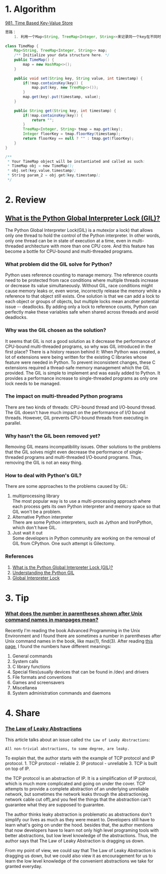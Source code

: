 # 1. Algorithm
[981. Time Based Key-Value Store](https://leetcode.com/contest/weekly-contest-121/problems/time-based-key-value-store/)
```Java
思路：
    1. 利用一个Map<String, TreeMap<Integer, String>>来记录同一个key在不同时间的value是什么。
    
class TimeMap {
    Map<String, TreeMap<Integer, String>> map;
    /** Initialize your data structure here. */
    public TimeMap() {
        map = new HashMap<>();
    }
    
    public void set(String key, String value, int timestamp) {
        if(!map.containsKey(key)) {
            map.put(key, new TreeMap<>());
        }
        map.get(key).put(timestamp, value);
    }
    
    public String get(String key, int timestamp) {
        if(!map.containsKey(key)) {
            return "";
        }
        TreeMap<Integer, String> tmap = map.get(key);
        Integer floorKey = tmap.floorKey(timestamp);
        return floorKey == null ? "" : tmap.get(floorKey);
    }
}

/**
 * Your TimeMap object will be instantiated and called as such:
 * TimeMap obj = new TimeMap();
 * obj.set(key,value,timestamp);
 * String param_2 = obj.get(key,timestamp);
 */
```

# 2. Review
## [What is the Python Global Interpreter Lock (GIL)?](https://realpython.com/python-gil/)
The Python Global Interpreter Lock(GIL) is a mutex(or a lock) that allows only one thread to hold the control of the Python interpreter. In other words, only one thread can be in state of execution at a time, even in multi-threaded architecture with more than one CPU core. And this feature has become a bottle for CPU-bound and multi-threaded programs.

### What problem did the GIL solve for Python?
Python uses reference counting to manage memory. The reference counts need to be protected from race conditions where multiple threads increase or decrease its value simultaneously. Without GIL, race conditions might cause memory leaks or, even worse, incorrectly release the memory while a reference to that object still exists. One solution is that we can add a lock to each object or groups of objects, but multiple locks mean another potential issue -- deadlocks. By adding only a lock to reference counts, Python can perfectly make these variables safe when shared across threads and avoid deadlocks.

### Why was the GIL chosen as the solution?
It seems that GIL is not a good solution as it decrease the performance of CPU-bound multi-threaded programs, so why was GIL introduced in the first place? There is a history reason behind it: When Python was created, a lot of extensions were being written for the existing C libraries whose feature were needed in Python. To prevent inconsistent changes, these C extensions required a thread-safe memory management which the GIL provided. The GIL is simple to implement and was easily added to Python. It provides a performance increase to single-threaded programs as only one lock needs to be managed.

### The impact on multi-threaded Python programs
There are two kinds of threads: CPU-bound thread and I/O-bound thread.
The GIL doesn't have much impact on the performance of I/O bound threads. However, GIL prevents CPU-bound threads from executing in parallel.

### Why hasn't the GIL been removed yet?
Removing GIL means incompatibility issues. Other solutions to the problems that the GIL solves might even decrease the performance of single-threaded programs and multi-threaded I/O-bound programs. Thus, removing the GIL is not an easy thing.

### How to deal with Python's GIL?
There are some approaches to the problems caused by GIL:
  1. multiprocessing library</br>
    The most popular way is to use a multi-processing approach where each process gets its own Python interpreter and memory space so that GIL won't be a problem.
  2. Alternative Python interpreter</br>
    There are some Python interpreters, such as Jython and IronPython, which don't have GIL.
  3. Just wait it out</br>
    Some developers in Python community are working on the removal of GIL from CPython. One such attempt is Gilectomy.
    
### References
  1. [What is the Python Global Interpreter Lock (GIL)?](https://realpython.com/python-gil/)
  2. [Understanding the Python GIL](https://www.youtube.com/watch?v=Obt-vMVdM8s&feature=youtu.be)
  3. [Global Interpreter Lock](https://wiki.python.org/moin/GlobalInterpreterLock)
  
# 3. Tip
### [What does the number in parentheses shown after Unix command names in manpages mean?](https://stackoverflow.com/questions/62936/what-does-the-number-in-parentheses-shown-after-unix-command-names-in-manpages-m)
Recently I'm reading the book Advanced Programming in the Unix Environment and I found there are sometimes a number in parentheses after Unix command names in the book, like max(1), find(3). After reading [this page]((https://stackoverflow.com/questions/62936/what-does-the-number-in-parentheses-shown-after-unix-command-names-in-manpages-m)), I found the numbers have different meanings:
  1. General commands
  2. System calls
  3. C library functions
  4. Special files(usually devices that can be found in /dev) and drivers
  5. File formats and conventions
  6. Games and screensavers
  7. Miscellanea
  8. System administration commands and daemons


# 4. Share
### [The Law of Leaky Abstractions](https://www.joelonsoftware.com/2002/11/11/the-law-of-leaky-abstractions/)</br>
This article talks about an issue called `the Law of Leaky Abstractions`:
```
All non-trivial abstractions, to some degree, are leaky.
```
To explain that, the author starts with the example of TCP protocol and IP protocol.
    1. TCP protocol - reliable
    2. IP protocol - unreliable
    3. TCP is built on top of IP.

the TCP protocol is an abstraction of IP. It is a simplification of IP protocol, which is much more complicated and going on under the cover. TCP attempts to provide a complete abstraction of an underlying unreliable network, but sometimes the network leaks through the abstraction(eg. network cable cut off),and you feel the things that the abstraction can't guarantee what they are supposed to guarantee.

The author thinks leaky abstraction is problematic as abstractions don't simplify our lives as much as they were meant to. Developers still have to learn what's going on under the hood. besides that, the author mentions that now developers have to learn not only high level programing tools with better abstractions, but low level knowledge of the abstractions. Thus, the author says that The Law of Leaky Abstraction is dragging us down.

From my point of view, we could say that The Law of Leaky Abstraction is dragging us down, but we could also view it as encouragement for us to learn the low level knowledge of the convenient abstractions we take for granted everyday.

